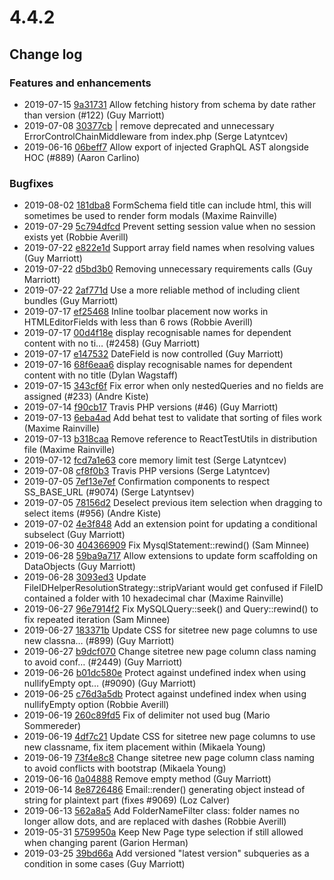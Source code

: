 # 4.4.2

<!--- Changes below this line will be automatically regenerated -->
<!-- markdownlint-disable proper-names enhanced-proper-names -->

## Change log

### Features and enhancements

- 2019-07-15 [9a31731](https://github.com/silverstripe/silverstripe-versioned-admin/commit/9a31731d2c2a58d2bc5b9090558a6c835d736507) Allow fetching history from schema by date rather than version (#122) (Guy Marriott)
- 2019-07-08 [30377cb](https://github.com/silverstripe/recipe-core/commit/30377cb03af85b0c00748dca1c9e8f215df4f4fa) | remove deprecated and unnecessary ErrorControlChainMiddleware from index.php (Serge Latyntcev)
- 2019-06-16 [06beff7](https://github.com/silverstripe/silverstripe-admin/commit/06beff71a45bca0f42c88ea931f142d8bc10d008) Allow export of injected GraphQL AST alongside HOC (#889) (Aaron Carlino)

### Bugfixes

- 2019-08-02 [181dba8](https://github.com/silverstripe/silverstripe-admin/commit/181dba850bf1e73d53b49563f400a12305b35488) FormSchema field title can include html, this will sometimes be used to render form modals (Maxime Rainville)
- 2019-07-29 [5c794dfcd](https://github.com/silverstripe/silverstripe-framework/commit/5c794dfcdd42b319325c867f4a807429ad93a553) Prevent setting session value when no session exists yet (Robbie Averill)
- 2019-07-22 [e822e1d](https://github.com/silverstripe/silverstripe-admin/commit/e822e1d1d480c01f612ee8c3219058547c990184) Support array field names when resolving values (Guy Marriott)
- 2019-07-22 [d5bd3b0](https://github.com/silverstripe/silverstripe-versioned-admin/commit/d5bd3b0f1890693a5983fcf577a6b3c22d0eeac5) Removing unnecessary requirements calls (Guy Marriott)
- 2019-07-22 [2af771d](https://github.com/silverstripe/silverstripe-versioned-admin/commit/2af771d02465885fd5eb0880332d4f66575adfd6) Use a more reliable method of including client bundles (Guy Marriott)
- 2019-07-17 [ef25468](https://github.com/silverstripe/silverstripe-admin/commit/ef2546889ff35c2a6cf74aa956d818cae72898e0) Inline toolbar placement now works in HTMLEditorFields with less than 6 rows (Robbie Averill)
- 2019-07-17 [00d4f18e](https://github.com/silverstripe/silverstripe-cms/commit/00d4f18ed2b554c59ac8de24b5aebd7c00bf8bda) display recognisable names for dependent content with no ti… (#2458) (Guy Marriott)
- 2019-07-17 [e147532](https://github.com/silverstripe/silverstripe-admin/commit/e14753251550cba220f3e396fd296f913dabf8b4) DateField is now controlled (Guy Marriott)
- 2019-07-16 [68f6eaa6](https://github.com/silverstripe/silverstripe-cms/commit/68f6eaa66388957c59a04c65de06d9204c0eb221) display recognisable names for dependent content with no title (Dylan Wagstaff)
- 2019-07-15 [343cf6f](https://github.com/silverstripe/silverstripe-graphql/commit/343cf6f7446d9742c7f9c46f07c333202079103c) Fix error when only nestedQueries and no fields are assigned (#233) (Andre Kiste)
- 2019-07-14 [f90cb17](https://github.com/silverstripe/recipe-core/commit/f90cb17c552356cfe34467c37194e73165aee18f) Travis PHP versions (#46) (Guy Marriott)
- 2019-07-13 [6eba4ad](https://github.com/silverstripe/silverstripe-asset-admin/commit/6eba4ad1ee0119d591cae42282f53ad945b496e4) Add behat test to validate that sorting of files work (Maxime Rainville)
- 2019-07-13 [b318caa](https://github.com/silverstripe/silverstripe-asset-admin/commit/b318caa0f52c3b704b679064499dc434f1c234f1) Remove reference to ReactTestUtils in distribution file (Maxime Rainville)
- 2019-07-12 [fcd7a1e63](https://github.com/silverstripe/silverstripe-framework/commit/fcd7a1e63e7013a9f36100a05bf723ed68382d8a) core memory limit test (Serge Latyntcev)
- 2019-07-08 [cf8f0b3](https://github.com/silverstripe/recipe-core/commit/cf8f0b3961e62aaa52ab8f29ab452a29966cc37a) Travis PHP versions (Serge Latyntcev)
- 2019-07-05 [7ef13e7ef](https://github.com/silverstripe/silverstripe-framework/commit/7ef13e7ef60a935dc75a72a5b63bb49311d469d4) Confirmation components to respect SS_BASE_URL (#9074) (Serge Latyntsev)
- 2019-07-05 [78156d2](https://github.com/silverstripe/silverstripe-asset-admin/commit/78156d23649eeeed5d6d8075140d8827b41841cd) Deselect previous item selection when dragging to select items (#956) (Andre Kiste)
- 2019-07-02 [4e3f848](https://github.com/silverstripe/silverstripe-versioned/commit/4e3f8480c21b794ffe58dbaedba7a521f34dbba7) Add an extension point for updating a conditional subselect (Guy Marriott)
- 2019-06-30 [404366909](https://github.com/silverstripe/silverstripe-framework/commit/404366909ebaa74a4f47dbc792492c361b701522) Fix MysqlStatement::rewind() (Sam Minnee)
- 2019-06-28 [59ba9a717](https://github.com/silverstripe/silverstripe-framework/commit/59ba9a717ddb3cb05c576b48f03bcbd1c60bfea1) Allow extensions to update form scaffolding on DataObjects (Guy Marriott)
- 2019-06-28 [3093ed3](https://github.com/silverstripe/silverstripe-assets/commit/3093ed34547f3ac6f8c531d2957edc67b24711d1) Update FileIDHelperResolutionStrategy::stripVariant would get confused if FileID contained a folder with 10 hexadecimal char (Maxime Rainville)
- 2019-06-27 [96e7914f2](https://github.com/silverstripe/silverstripe-framework/commit/96e7914f232e0366668be861bcb82ea670308f2a) Fix MySQLQuery::seek() and Query::rewind() to fix repeated iteration (Sam Minnee)
- 2019-06-27 [183371b](https://github.com/silverstripe/silverstripe-admin/commit/183371b28a9a1496f2a39284eb0d7d667d4b49bb) Update CSS for sitetree new page columns to use new classna… (#899) (Guy Marriott)
- 2019-06-27 [b9dcf070](https://github.com/silverstripe/silverstripe-cms/commit/b9dcf070406644f14ab9ae0eb9c22d0f3d1d10cd) Change sitetree new page column class naming to avoid conf… (#2449) (Guy Marriott)
- 2019-06-26 [b01dc580e](https://github.com/silverstripe/silverstripe-framework/commit/b01dc580e1f9b62c7b8a3a62157ad10930a80342) Protect against undefined index when using nullifyEmpty opt… (#9090) (Guy Marriott)
- 2019-06-25 [c76d3a5db](https://github.com/silverstripe/silverstripe-framework/commit/c76d3a5db10f9a56a31684354fcd89c1a88de8d4) Protect against undefined index when using nullifyEmpty option (Robbie Averill)
- 2019-06-19 [260c89fd5](https://github.com/silverstripe/silverstripe-framework/commit/260c89fd54e1c1ed68e5597ccc4592473a53e983) Fix of delimiter not used bug (Mario Sommereder)
- 2019-06-19 [4df7c21](https://github.com/silverstripe/silverstripe-admin/commit/4df7c21f3fa0ee96cc62876abe9be20720bbc0dc) Update CSS for sitetree new page columns to use new classname, fix item placement within (Mikaela Young)
- 2019-06-19 [73f4e8c8](https://github.com/silverstripe/silverstripe-cms/commit/73f4e8c8605ea28a2283a1ef96723188c0266706) Change sitetree new page column class naming to avoid conflicts with bootstrap (Mikaela Young)
- 2019-06-16 [0a04888](https://github.com/silverstripe/silverstripe-versioned/commit/0a04888f70862990ea66715a6f2f649490bea6ae) Remove empty method (Guy Marriott)
- 2019-06-14 [8e8726486](https://github.com/silverstripe/silverstripe-framework/commit/8e87264864cddefd6718351286dcd3723795fc7e) Email::render() generating object instead of string for plaintext part (fixes #9069) (Loz Calver)
- 2019-06-13 [562a8a5](https://github.com/silverstripe/silverstripe-assets/commit/562a8a523b9a50a5a7d4e40c4b4c799a66869ec8) Add FolderNameFilter class: folder names no longer allow dots, and are replaced with dashes (Robbie Averill)
- 2019-05-31 [5759950a](https://github.com/silverstripe/silverstripe-cms/commit/5759950ade736e3c6c9c1e2bafaec4e90d0b2338) Keep New Page type selection if still allowed when changing parent (Garion Herman)
- 2019-03-25 [39bd66a](https://github.com/silverstripe/silverstripe-versioned/commit/39bd66aac103c342ba02d0ebb58112f343b35006) Add versioned "latest version" subqueries as a condition in some cases (Guy Marriott)
